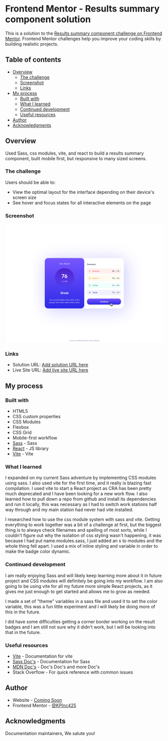 # Frontend Mentor - Results summary component solution

This is a solution to the [Results summary component challenge on Frontend Mentor](https://www.frontendmentor.io/challenges/results-summary-component-CE_K6s0maV). Frontend Mentor challenges help you improve your coding skills by building realistic projects. 

## Table of contents

- [Overview](#overview)
  - [The challenge](#the-challenge)
  - [Screenshot](#screenshot)
  - [Links](#links)
- [My process](#my-process)
  - [Built with](#built-with)
  - [What I learned](#what-i-learned)
  - [Continued development](#continued-development)
  - [Useful resources](#useful-resources)
- [Author](#author)
- [Acknowledgments](#acknowledgments)

## Overview
Used Sass, css modules, vite, and react to build a results summary component, built mobile first, but responsive to many sized screens.
### The challenge

Users should be able to:

- View the optimal layout for the interface depending on their device's screen size
- See hover and focus states for all interactive elements on the page

### Screenshot

![](./solutionImages/ResultSummaryComponent_States.jpg)

### Links

- Solution URL: [Add solution URL here](https://your-solution-url.com)
- Live Site URL: [Add live site URL here](https://kpinc425.github.io/FrontEndMentor-ResultSummary/)

## My process

### Built with

- HTML5
- CSS custom properties
- CSS Modules
- Flexbox
- CSS Grid
- Mobile-first workflow
- [Sass](https://sass-lang.com/) - Sass
- [React](https://reactjs.org/) - JS library
- [Vite](https://vitejs.dev/) - Vite

### What I learned

I expanded on my current Sass adventure by implementing CSS modules using sass. I also used vite for the first time, and it really is blazing fast compilation. I used vite to start a React project as CRA has been pretty much deprecated and I have been looking for a new work flow. I also learned how to pull down a repo from github and install its dependencies and run it locally, this was necessary as I had to switch work stations half way through and my main station had never had vite installed. 

I researched how to use the css module system with sass and vite. Getting everything to work together was a bit of a challenge at first, but the biggest thing is to always check filenames and spelling of most sorts, while I couldn't figure out why the isolation of css styling wasn't happening, it was because I had put name.modules.sass, I just added an s to modules and the whole thing fell apart. I used a mix of inline styling and variable in order to make the badge color dynamic.


### Continued development

I am really enjoying Sass and will likely keep learning more about it in future project and CSS modules will definitely be going into my workflow. I am also going to be using vite for all my future more simple React projects, as it gives me just enough to get started and allows me to grow as needed.

I made a set of "theme" variables in a sass file and used it to set the color variable, this was a fun little experiment and I will likely be doing more of this in the future.

I did have some difficulties getting a corner border working on the result badges and I am still not sure why it didn't work, but I will be looking into that in the future.

### Useful resources

- [Vite](https://vitejs.dev/) - Documentation for vite
- [Sass Doc's](https://sass-lang.com/guide) - Documentation for Sass
- [MDN Doc's](https://developer.mozilla.org/en-US/) - Doc's Doc's and more Doc's
- Stack Overflow - For quick reference with common issues

## Author

- Website - [Coming Soon](https://www.your-site.com)
- Frontend Mentor - [@KPInc425](https://www.frontendmentor.io/profile/KPInc425)

## Acknowledgments

Documentation maintainers, We salute you!

